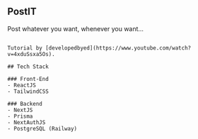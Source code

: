 ## PostIT

Post whatever you want, whenever you want...
```

Tutorial by [developedbyed](https://www.youtube.com/watch?v=4xduSsxa5Os).

## Tech Stack

### Front-End
- ReactJS
- TailwindCSS

### Backend
- NextJS
- Prisma
- NextAuthJS
- PostgreSQL (Railway)
